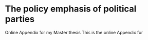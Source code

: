 # The policy emphasis of political parties
Online Appendix for my Master thesis
This is the online Appendix for 
